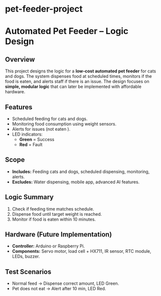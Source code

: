 # pet-feeder-project


# Automated Pet Feeder – Logic Design

## Overview
This project designs the logic for a **low-cost automated pet feeder** for cats and dogs. The system dispenses food at scheduled times, monitors if the food is eaten, and alerts staff if there is an issue. The design focuses on **simple, modular logic** that can later be implemented with affordable hardware.



## Features
- Scheduled feeding for cats and dogs.
- Monitoring food consumption using weight sensors.
- Alerts for issues (not eaten ).
- LED indicators:  
  - **Green** = Success  
  - **Red** = Fault  



## Scope
- **Includes:** Feeding cats and dogs, scheduled dispensing, monitoring, alerts.
- **Excludes:** Water dispensing, mobile app, advanced AI features.



## Logic Summary
1. Check if feeding time matches schedule.
2. Dispense food  until target weight is reached.
4. Monitor if food is eaten within 10 minutes.



## Hardware (Future Implementation)
- **Controller:** Arduino or Raspberry Pi.
- **Components:** Servo motor, load cell + HX711, IR sensor, RTC module, LEDs, buzzer.


## Test Scenarios
- Normal feed → Dispense correct amount, LED Green.
- Pet does not eat → Alert after 10 min, LED Red.
